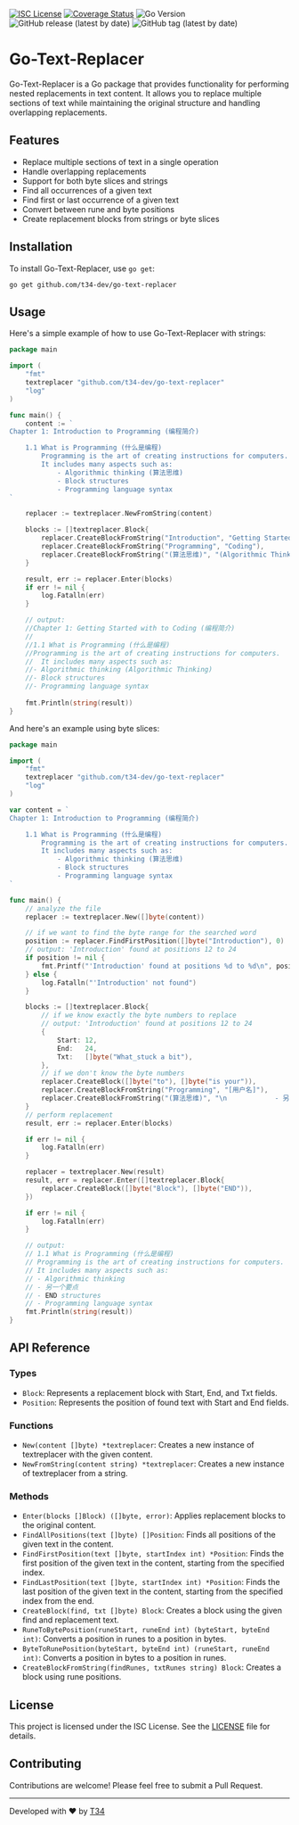 [![ISC License](http://img.shields.io/badge/license-ISC-blue.svg)](http://copyfree.org)
[![Coverage Status](https://coveralls.io/repos/github/t34-dev/go-text-replacer/badge.svg?branch=main&ver=1723823632)](https://coveralls.io/github/t34-dev/go-text-replacer?branch=main&ver=1723823632)
![Go Version](https://img.shields.io/badge/Go-1.22-blue?logo=go&ver=1723823632)
![GitHub release (latest by date)](https://img.shields.io/github/v/release/t34-dev/go-text-replacer?ver=1723823632)
![GitHub tag (latest by date)](https://img.shields.io/github/v/tag/t34-dev/go-text-replacer?sort=semver&style=flat&logo=git&logoColor=white&label=Latest%20Version&color=blue&ver=1723823632)

# Go-Text-Replacer

Go-Text-Replacer is a Go package that provides functionality for performing nested replacements in text content. It allows you to replace multiple sections of text while maintaining the original structure and handling overlapping replacements.

## Features

- Replace multiple sections of text in a single operation
- Handle overlapping replacements
- Support for both byte slices and strings
- Find all occurrences of a given text
- Find first or last occurrence of a given text
- Convert between rune and byte positions
- Create replacement blocks from strings or byte slices

## Installation

To install Go-Text-Replacer, use `go get`:

```
go get github.com/t34-dev/go-text-replacer
```

## Usage

Here's a simple example of how to use Go-Text-Replacer with strings:

```go
package main

import (
	"fmt"
	textreplacer "github.com/t34-dev/go-text-replacer"
	"log"
)

func main() {
	content := `
Chapter 1: Introduction to Programming (编程简介)

    1.1 What is Programming (什么是编程)
        Programming is the art of creating instructions for computers.
        It includes many aspects such as:
            - Algorithmic thinking (算法思维)
            - Block structures
            - Programming language syntax
`

	replacer := textreplacer.NewFromString(content)

	blocks := []textreplacer.Block{
		replacer.CreateBlockFromString("Introduction", "Getting Started with"),
		replacer.CreateBlockFromString("Programming", "Coding"),
		replacer.CreateBlockFromString("(算法思维)", "(Algorithmic Thinking)"),
	}

	result, err := replacer.Enter(blocks)
	if err != nil {
		log.Fatalln(err)
	}

	// output:
	//Chapter 1: Getting Started with to Coding (编程简介)
	//
	//1.1 What is Programming (什么是编程)
	//Programming is the art of creating instructions for computers.
	//	It includes many aspects such as:
	//- Algorithmic thinking (Algorithmic Thinking)
	//- Block structures
	//- Programming language syntax
	
	fmt.Println(string(result))
}

```

And here's an example using byte slices:

```go
package main

import (
	"fmt"
	textreplacer "github.com/t34-dev/go-text-replacer"
	"log"
)

var content = `
Chapter 1: Introduction to Programming (编程简介)

    1.1 What is Programming (什么是编程)
        Programming is the art of creating instructions for computers.
        It includes many aspects such as:
            - Algorithmic thinking (算法思维)
            - Block structures
            - Programming language syntax
`

func main() {
	// analyze the file
	replacer := textreplacer.New([]byte(content))

	// if we want to find the byte range for the searched word
	position := replacer.FindFirstPosition([]byte("Introduction"), 0)
	// output: 'Introduction' found at positions 12 to 24
	if position != nil {
		fmt.Printf("'Introduction' found at positions %d to %d\n", position.Start, position.End)
	} else {
		log.Fatalln("'Introduction' not found")
	}

	blocks := []textreplacer.Block{
		// if we know exactly the byte numbers to replace
		// output: 'Introduction' found at positions 12 to 24
		{
			Start: 12,
			End:   24,
			Txt:   []byte("What_stuck a bit"),
		},
		// if we don't know the byte numbers
		replacer.CreateBlock([]byte("to"), []byte("is your")),
		replacer.CreateBlockFromString("Programming", "[用户名]"),
		replacer.CreateBlockFromString("(算法思维)", "\n            - 另一个要点"),
	}
	// perform replacement
	result, err := replacer.Enter(blocks)

	if err != nil {
		log.Fatalln(err)
	}

	replacer = textreplacer.New(result)
	result, err = replacer.Enter([]textreplacer.Block{
		replacer.CreateBlock([]byte("Block"), []byte("END")),
	})

	if err != nil {
		log.Fatalln(err)
	}

	// output:
	// 1.1 What is Programming (什么是编程)
	// Programming is the art of creating instructions for computers.
	// It includes many aspects such as:
	// - Algorithmic thinking
	// - 另一个要点
	// - END structures
	// - Programming language syntax
	fmt.Println(string(result))
}
```

## API Reference

### Types

- `Block`: Represents a replacement block with Start, End, and Txt fields.
- `Position`: Represents the position of found text with Start and End fields.

### Functions

- `New(content []byte) *textreplacer`: Creates a new instance of textreplacer with the given content.
- `NewFromString(content string) *textreplacer`: Creates a new instance of textreplacer from a string.

### Methods

- `Enter(blocks []Block) ([]byte, error)`: Applies replacement blocks to the original content.
- `FindAllPositions(text []byte) []Position`: Finds all positions of the given text in the content.
- `FindFirstPosition(text []byte, startIndex int) *Position`: Finds the first position of the given text in the content, starting from the specified index.
- `FindLastPosition(text []byte, startIndex int) *Position`: Finds the last position of the given text in the content, starting from the specified index from the end.
- `CreateBlock(find, txt []byte) Block`: Creates a block using the given find and replacement text.
- `RuneToBytePosition(runeStart, runeEnd int) (byteStart, byteEnd int)`: Converts a position in runes to a position in bytes.
- `ByteToRunePosition(byteStart, byteEnd int) (runeStart, runeEnd int)`: Converts a position in bytes to a position in runes.
- `CreateBlockFromString(findRunes, txtRunes string) Block`: Creates a block using rune positions.

## License

This project is licensed under the ISC License. See the [LICENSE](LICENSE) file for details.

## Contributing

Contributions are welcome! Please feel free to submit a Pull Request.


---

Developed with ❤️ by [T34](https://github.com/t34-dev)
